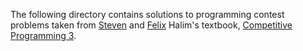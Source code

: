The following directory contains solutions to programming contest problems
taken from [Steven](http://www.comp.nus.edu.sg/~stevenha/ ) and
[Felix](http://felix-halim.net/) Halim's textbook,
[Competitive Programming 3](https://www.lulu.com/shop/view-cart.ep). 
